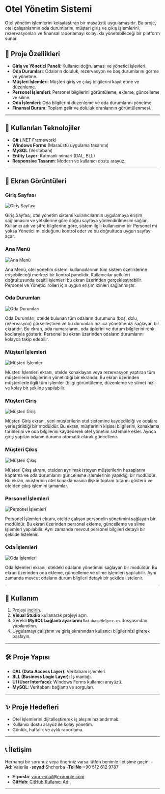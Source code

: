 # Otel Yönetim Sistemi

Otel yönetim işlemlerini kolaylaştıran bir masaüstü uygulamasıdır. Bu proje, otel çalışanlarının oda durumlarını, müşteri giriş ve çıkış işlemlerini, rezervasyonları ve finansal raporlamayı kolaylıkla yönetebileceği bir platform sunar.

## 📌 Proje Özellikleri

- **Giriş ve Yönetici Paneli**: Kullanıcı doğrulaması ve yönetici işlevleri.
- **Oda Durumları**: Odaların doluluk, rezervasyon ve boş durumlarını görme ve yönetme.
- **Müşteri İşlemleri**: Müşteri giriş ve çıkış bilgilerini kayıt etme ve düzenleme.
- **Personel İşlemleri**: Personel bilgilerini görüntüleme, ekleme, güncelleme ve silme.
- **Oda İşlemleri**: Oda bilgilerini düzenleme ve oda durumlarını yönetme.
- **Finansal Durum**: Toplam gelir ve doluluk oranlarının görüntülenmesi.

---

## 📂 Kullanılan Teknolojiler

- **C#** (.NET Framework)
- **Windows Forms** (Masaüstü uygulama tasarımı)
- **MySQL** (Veritabanı)
- **Entity Layer**: Katmanlı mimari (DAL, BLL)
- **Responsive Tasarım**: Modern ve kullanıcı dostu arayüz.

---

## 📸 Ekran Görüntüleri

### Giriş Sayfası
![Giriş Sayfası](./screenshots/Ekran%20g%C3%B6r%C3%BCnt%C3%BCs%C3%BC%202025-01-23%20164054.png)

 Giriş Sayfası, otel yönetim sistemi kullanıcılarının uygulamaya erişim sağlamasını ve yetkilerine göre doğru sayfaya yönlendirilmesini sağlar. Kullanıcı adı ve şifre bilgilerine göre, sistem ilgili kullanıcının bir Personel mi yoksa Yönetici mi olduğunu kontrol eder ve bu doğrultuda uygun sayfayı açar.

### Ana Menü
![Ana Menü](./screenshots/Ekran%20g%C3%B6r%C3%BCnt%C3%BCs%C3%BC%202025-01-23%20164117.png)

  Ana Menü, otel yönetim sistemi kullanıcılarının tüm sistem özelliklerine erişebileceği merkezi bir kontrol panelidir. Kullanıcılar yetkileri doğrultusunda çeşitli işlemleri bu ekran üzerinden gerçekleştirebilir. Personel ve Yönetici rolleri için uygun erişim izinleri sağlanmıştır.

### Oda Durumları
![Oda Durumları](./screenshots/Ekran%20g%C3%B6r%C3%BCnt%C3%BCs%C3%BC%202025-01-23%20164156.png)

Oda Durumları, otelde bulunan tüm odaların durumunu (boş, dolu, rezervasyon) görselleştiren ve bu durumları hızlıca yönetmenizi sağlayan bir ekrandır. Bu ekran, oda numaralarını, oda tiplerini ve durum bilgilerini renk kodlarıyla gösterir. Personel bu ekran üzerinden odaların durumlarını kolayca takip edebilir.

### Müşteri İşlemleri
![Müşteri İşlemleri](./screenshots/Ekran%20g%C3%B6r%C3%BCnt%C3%BCs%C3%BC%202025-01-23%20164313.png)

Müşteri İşlemleri ekranı, otelde konaklayan veya rezervasyon yaptıran tüm müşterilerin bilgilerinin yönetildiği bir ekrandır. Bu ekran üzerinden müşterilerle ilgili tüm işlemler (bilgi görüntüleme, düzenleme ve silme) hızlı ve kolay bir şekilde yapılabilir.

### Müşteri Giriş
![Müşteri Giriş](./screenshots/Ekran%20g%C3%B6r%C3%BCnt%C3%BCs%C3%BC%202025-01-23%20164138.png)

Müşteri Giriş ekranı, yeni müşterilerin otel sistemine kaydedildiği ve odalara yerleştirildiği bir modüldür. Bu ekran, müşterinin kişisel bilgilerini, konaklama tarihlerini ve oda bilgilerini kaydederek otel yönetim sistemine ekler. Ayrıca giriş yapılan odanın durumu otomatik olarak güncellenir.

### Müşteri Çıkış
![Müşteri Çıkış](./screenshots/Ekran%20g%C3%B6r%C3%BCnt%C3%BCs%C3%BC%202025-01-23%20164147.png)

Müşteri Çıkış ekranı, otelden ayrılmak isteyen müşterilerin hesaplarını kapatma ve oda durumlarını güncelleme işlemlerinin yapıldığı bir modüldür. Bu ekran, müşterinin otel konaklamasına ilişkin toplam tutarını gösterir ve otelden çıkış işlemini tamamlar.

### Personel İşlemleri
![Personel İşlemleri](./screenshots/Ekran%20g%C3%B6r%C3%BCnt%C3%BCs%C3%BC%202025-01-23%20164234.png)

Personel İşlemleri ekranı, otelde çalışan personelin yönetimini sağlayan bir modüldür. Bu ekran üzerinden personel ekleme, güncelleme ve silme işlemleri yapılabilir. Aynı zamanda mevcut personel bilgileri detaylı bir şekilde listelenir.

### Oda İşlemleri
![Oda İşlemleri](./screenshots/Ekran%20g%C3%B6r%C3%BCnt%C3%BCs%C3%BC%202025-01-23%20164244.png)

Oda İşlemleri ekranı, oteldeki odaların yönetimini sağlayan bir modüldür. Bu ekran üzerinden oda ekleme, güncelleme ve silme işlemleri yapılabilir. Aynı zamanda mevcut odaların durum bilgileri detaylı bir şekilde listelenir.


---

## 🚀 Kullanım

1. Projeyi [indirin](https://github.com/ValeriiaShchorba/UludagOteli).
2. **Visual Studio** kullanarak projeyi açın.
3. Gerekli **MySQL bağlantı ayarlarını** `DatabaseHelper.cs` dosyasından yapılandırın.
4. Uygulamayı çalıştırın ve giriş ekranından kullanıcı bilgilerinizi girerek başlayın.

---

## 🛠️ Proje Yapısı

- **DAL (Data Access Layer)**: Veritabanı işlemleri.
- **BLL (Business Logic Layer)**: İş mantığı.
- **UI (User Interface)**: Windows Forms kullanıcı arayüzü.
- **MySQL**: Veritabanı bağlantı ve sorguları.

---

## ✨ Proje Hedefleri

- Otel işlemlerini dijitalleştirerek iş akışını hızlandırmak.
- Kullanıcı dostu arayüz ile kolay yönetim.
- Günlük, haftalık ve aylık raporlama.

---

## 📞 İletişim

Herhangi bir sorunuz veya öneriniz varsa lütfen benimle iletişime geçin:
-**Ad**: Valeriia
-**soyad**:Shchorba
-**Tel No**:+90 512 612 9787
- **E-posta**: [your-email@example.com](mailto:your-email@example.com)
- **GitHub**: [GitHub Kullanıcı Adı](https://github.com/username)

---

